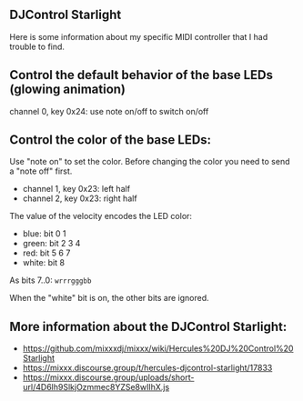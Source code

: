 ## DJControl Starlight

Here is some information about my specific MIDI controller that I had trouble to find.

## Control the default behavior of the base LEDs (glowing animation)

channel 0, key 0x24: use note on/off to switch on/off

## Control the color of the base LEDs:

Use "note on" to set the color. 
Before changing the color you need to send a "note off" first.

* channel 1, key 0x23: left half
* channel 2, key 0x23: right half

The value of the velocity encodes the LED color:

* blue: bit 0 1
* green: bit 2 3 4
* red: bit 5 6 7
* white: bit 8

As bits 7..0: `wrrrgggbb`

When the "white" bit is on, the other bits are ignored.

## More information about the DJControl Starlight:
* https://github.com/mixxxdj/mixxx/wiki/Hercules%20DJ%20Control%20Starlight
* https://mixxx.discourse.group/t/hercules-djcontrol-starlight/17833
* https://mixxx.discourse.group/uploads/short-url/4D6lh9SlkjOzmmec8YZSe8wIlhX.js
